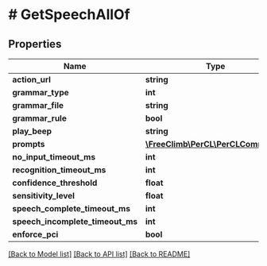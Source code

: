 # # GetSpeechAllOf

## Properties

Name | Type | Description | Notes
------------ | ------------- | ------------- | -------------
**action_url** | **string** |  | [optional] 
**grammar_type** | **int** |  | [optional] 
**grammar_file** | **string** |  | [optional] 
**grammar_rule** | **bool** |  | [optional] 
**play_beep** | **string** |  | [optional] 
**prompts** | [**\FreeClimb\PerCL\PerCLCommand[]**](PerCLCommand.md) |  | [optional] 
**no_input_timeout_ms** | **int** |  | [optional] 
**recognition_timeout_ms** | **int** |  | [optional] 
**confidence_threshold** | **float** |  | [optional] 
**sensitivity_level** | **float** |  | [optional] 
**speech_complete_timeout_ms** | **int** |  | [optional] 
**speech_incomplete_timeout_ms** | **int** |  | [optional] 
**enforce_pci** | **bool** |  | [optional] 

[[Back to Model list]](../../README.md#documentation-for-models) [[Back to API list]](../../README.md#documentation-for-api-endpoints) [[Back to README]](../../README.md)


